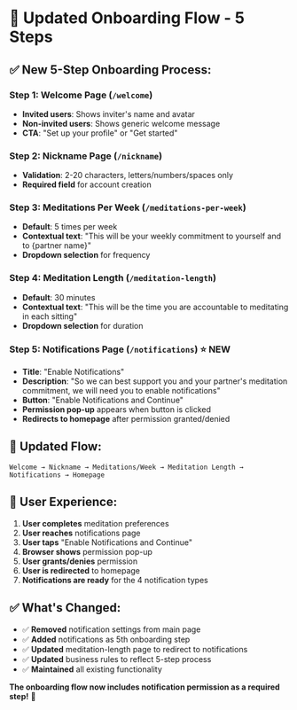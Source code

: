 # 📱 Updated Onboarding Flow - 5 Steps

## ✅ **New 5-Step Onboarding Process:**

### **Step 1: Welcome Page** (`/welcome`)
- **Invited users**: Shows inviter's name and avatar
- **Non-invited users**: Shows generic welcome message
- **CTA**: "Set up your profile" or "Get started"

### **Step 2: Nickname Page** (`/nickname`)
- **Validation**: 2-20 characters, letters/numbers/spaces only
- **Required field** for account creation

### **Step 3: Meditations Per Week** (`/meditations-per-week`)
- **Default**: 5 times per week
- **Contextual text**: "This will be your weekly commitment to yourself and to {partner name}"
- **Dropdown selection** for frequency

### **Step 4: Meditation Length** (`/meditation-length`)
- **Default**: 30 minutes
- **Contextual text**: "This will be the time you are accountable to meditating in each sitting"
- **Dropdown selection** for duration

### **Step 5: Notifications Page** (`/notifications`) ⭐ **NEW**
- **Title**: "Enable Notifications"
- **Description**: "So we can best support you and your partner's meditation commitment, we will need you to enable notifications"
- **Button**: "Enable Notifications and Continue"
- **Permission pop-up** appears when button is clicked
- **Redirects to homepage** after permission granted/denied

## 🔄 **Updated Flow:**

```
Welcome → Nickname → Meditations/Week → Meditation Length → Notifications → Homepage
```

## 📱 **User Experience:**

1. **User completes** meditation preferences
2. **User reaches** notifications page
3. **User taps** "Enable Notifications and Continue"
4. **Browser shows** permission pop-up
5. **User grants/denies** permission
6. **User is redirected** to homepage
7. **Notifications are ready** for the 4 notification types

## ✅ **What's Changed:**

- ✅ **Removed** notification settings from main page
- ✅ **Added** notifications as 5th onboarding step
- ✅ **Updated** meditation-length page to redirect to notifications
- ✅ **Updated** business rules to reflect 5-step process
- ✅ **Maintained** all existing functionality

**The onboarding flow now includes notification permission as a required step!** 🎉
